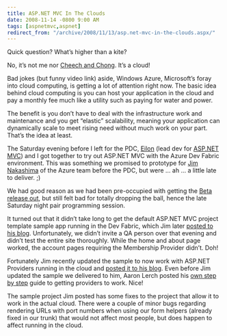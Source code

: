 ```yaml
---
title: ASP.NET MVC In The Clouds
date: 2008-11-14 -0800 9:00 AM
tags: [aspnetmvc,aspnet]
redirect_from: "/archive/2008/11/13/asp.net-mvc-in-the-clouds.aspx/"
---
```


Quick question? What’s higher than a kite?

No, it’s not me nor [Cheech and
Chong](http://www.youtube.com/watch?v=067FMmyrXmQ&feature=related "Cheech and Chong in the Car").
It’s a cloud!

Bad jokes (but funny video link) aside, Windows Azure, Microsoft’s foray
into cloud computing, is getting a lot of attention right now. The basic
idea behind cloud computing is you can host your application in the
cloud and pay a monthly fee much like a utility such as paying for water
and power.

The benefit is you don’t have to deal with the infrastructure work and
maintenance and you get “elastic” scalability, meaning your application
can dynamically scale to meet rising need without much work on your
part. That’s the idea at least.

The Saturday evening before I left for the PDC,
[Eilon](http://weblogs.asp.net/LeftSlipper/ "Eilon Lipton's Blog") (lead
dev for [ASP.NET MVC](http://asp.net/mvc "ASP.NET MVC Website")) and I
got together to try out ASP.NET MVC with the Azure Dev Fabric
environment. This was something we promised to prototype for [Jim
Nakashima](http://blogs.msdn.com/jnak/ "Jim Nakamura's Blog") of the
Azure team before the PDC, but were … ah … a little late to deliver. ;)

We had good reason as we had been pre-occupied with getting the [Beta
release
out](http://weblogs.asp.net/scottgu/archive/2008/10/16/asp-net-mvc-beta-released.aspx "Beta Release"),
but still felt bad for totally dropping the ball, hence the late
Saturday night pair programming session.

It turned out that it didn’t take long to get the default ASP.NET MVC
project template sample app running in the Dev Fabric, which Jim later
[posted to his
blog](http://blogs.msdn.com/jnak/archive/2008/10/28/asp-net-mvc-projects-running-on-windows-azure.aspx "ASP.NET MVC on Windows Azure").
Unfortunately, we didn’t invite a QA person over that evening and didn’t
test the entire site thoroughly. While the home and about page worked,
the account pages requiring the Membership Provider didn’t. Doh!

Fortunately Jim recently updated the sample to now work with ASP.NET
Providers running in the cloud and [posted it to his
blog](http://blogs.msdn.com/jnak/archive/2008/11/10/asp-net-mvc-on-windows-azure-with-providers.aspx "ASP.NET MVC on Azure with Providers").
Even before Jim updated the sample we delivered to him, Aaron Lerch
posted his [own step by
step](http://weblogs.asp.net/aaronlerch/archive/2008/11/01/run-asp-net-mvc-on-windows-azure.aspx "ASP.NET MVC on Azure")
guide to getting providers to work. Nice!

The sample project Jim posted has some fixes to the project that allow
it to work in the actual cloud. There were a couple of minor bugs
regarding rendering URLs with port numbers when using our form helpers
(already fixed in our trunk) that would not affect most people, but does
happen to affect running in the cloud.

 

